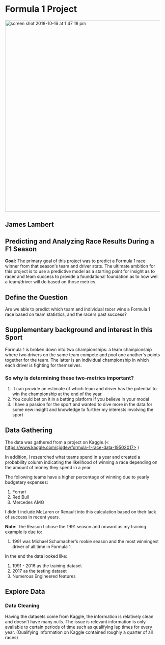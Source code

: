 # Formula 1 Project

<img width="622" alt="screen shot 2018-10-16 at 1 47 18 pm" src="https://user-images.githubusercontent.com/34430819/47047205-cef95800-d14b-11e8-9e3f-532e9c6c61fb.png">

## James Lambert

## Predicting and Analyzing Race Results During a F1 Season

**Goal:** The primary goal of this project was to predict a Formula 1 race winner from that season's team and driver stats.  The ultimate ambition for this project is to use a predictive model as a starting point for insight as to racer and team success to provide a foundational foundation as to how well a team/driver will do based on those metrics.

## Define the Question

Are we able to predict which team and individual racer wins a Formula 1 race based on team statistics, and the racers past success?

## Supplementary background and interest in this Sport 

Formula 1 is broken down into two championships: a team championship where two drivers on the same team compete and pool one another's points together for the team.  The latter is an individual championship in which each driver is fighting for themselves.  

### So why is determining these two-metrics important?
1.  It can provide an estimate of which team and driver has the potential to win the championship at the end of the year.
2.  You could bet on it in a betting platform if you believe in your model
3.  I have a passion for the sport and wanted to dive more in the data for some new insight and knowledge to further my    interests involving the sport
  
## Data Gathering
The data was gathered from a project on Kaggle.(< https://www.kaggle.com/cjgdev/formula-1-race-data-19502017> )

In addition, I researched what teams spend in a year and created a probability column indicating the likelihood of winning a race depending on the amount of money they spend in a year.

The following teams have a higher percentage of winning due to yearly budgetary expenses:
1. Ferrari
2. Red Bull
3. Mercedes AMG

I didn't include McLaren or Renault into this calculation based on their lack of success in recent years.  
  
**Note:** The Reason I chose the 1991 season and onward as my training example is due to:

1. 1991 was Michael Schumacher's rookie season and the most winningest driver of all time in Formula 1

In the end the data looked like:
1. 1991 - 2016 as the training dataset
2. 2017 as the testing dataset
3. Numerous Engineered features

## Explore Data
### Data Cleaning

Having the datasets come from Kaggle, the information is relatively clean and doesn't have many nulls.  The issue is relevant information is only available to certain periods of time such as qualifying lap times for every year.  (Qualifying information on Kaggle contained roughly a quarter of all races)


